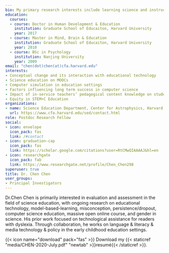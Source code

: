 ```yaml
---
bio: My primary research interests include learning science and instructional technology in science education.
education:
  courses:
  - course: Doctor in Human Development & Education
    institution: Graduate School of Educaiton, Harvard University
    year: 2017
  - course: Master in Mind, Brain & Education
    institution: Graduate School of Educaiton, Harvard University
    year: 2010
  - course: BSc in Psychology
    institution: Nanjing University
    year: 2009
email: "chen(dot)chen(at)cfa.harvard.edu"
interests:
- Conceptual change and its interaction with educational technology
- Science education on MOOCs
- Computer simulation in education settings
- Factors influencing long term success in computer science
- Impact of in-service teachers’ pedagogical content knowledge on students’ gains in high school physics, chemistry, and biology
- Equity in STEM+C Education
organizations:
- name: Science Education Department, Center for Astrophysics, Harvard University
  url: https://www.cfa.harvard.edu/sed/contact.html
role: Postdoc Research Fellow
social:
- icon: envelope
  icon_pack: fas
  link: /#contact
- icon: graduation-cap
  icon_pack: fas
  link: https://scholar.google.com/citations?user=RtCMwQIAAAAJ&hl=en
- icon: researchgate
  icon_pack: fab
  link: https://www.researchgate.net/profile/Chen_Chen298
superuser: true
title: Dr. Chen Chen
user_groups:
- Principal Investigators
---
```


Dr.Chen Chen is primarily interested in evaluation and assessment in the field of science education, with ongoing research on educational technology, model-based-learning, misconception, persistence/dropout, computer science education, massive open online course, and gender in science. His prior work focused on technological assistance for readers with dyslexia. Through collaboration, he works on language & literacy & media technology & policy in the early childhood education settings.

{{< icon name="download" pack="fas" >}} Download my {{< staticref "media/CHEN-2020-July.pdf" "newtab" >}}resumé{{< /staticref >}}.
